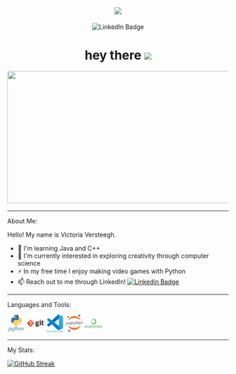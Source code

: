 
<!---
tori-vers/tori-vers is a ✨ special ✨ repository because its `README.md` (this file) appears on your GitHub profile.
You can click the Preview link to take a look at your changes.
--->
<div id = "header" align = "center">
  <img src= "https://media.giphy.com/media/ZiOm0xLbK6dV9Ecqdc/giphy.gif" width = "100" />
</div>

<div id = "badges" align = "center">
 <a href="https://www.linkedin.com/in/victoria-versteegh-25523825a/">
     <img src="https://komarev.com/ghpvc/?username=tori-vers&style=flat-square&color=blue" alt=""/>
 </a>
</div>
<div id = "counter" align = "center">
    <img src = "https://img.shields.io/badge/LinkedIn-blue?logo=linkedin&logoColor=white&style=for-the-badge" alt="LinkedIn Badge"/>
  <h1>
  hey there
  <img src="https://media.giphy.com/media/hvRJCLFzcasrR4ia7z/giphy.gif" width="30px"/>
</h1>
</div>

<div align = "center">
  <img src = "https://media.giphy.com/media/LMcB8XospGZO8UQq87/giphy.gif" width = "600" height = "300"/>
</div>

___

About Me:

Hello! My name is Victoria Versteegh.
- 🌱 I'm learning Java and C++
- 🔭 I'm currently interested in exploring creativity through computer science
- ⚡ In my free time I enjoy making video games with Python
- 📫 Reach out to me through LinkedIn! [![Linkedin Badge](https://img.shields.io/badge/LinkedIn-blue?style=flat&logo=Linkedin&logoColor=white)]([your-linkedin-url](https://www.linkedin.com/in/victoria-versteegh-25523825a/))
___

Languages and Tools:
<div>
    <img src= "https://github.com/devicons/devicon/blob/master/icons/python/python-original-wordmark.svg" title="Python" **alt="Python" width="40" height="40"/>
    <img src="https://github.com/devicons/devicon/blob/master/icons/git/git-original-wordmark.svg" title="Git" **alt="Git" width="40" height="40"/>
    <img src= "https://github.com/devicons/devicon/blob/master/icons/vscode/vscode-original-wordmark.svg" title="vscode" **alt="vscode" width="40" height="40"/>
    <img src= "https://github.com/devicons/devicon/blob/master/icons/jupyter/jupyter-original-wordmark.svg" title="jupyter" **alt="jupyter" width="40" height="40"/>
    <img src= "https://github.com/devicons/devicon/blob/master/icons/anaconda/anaconda-original-wordmark.svg" title="anaconda" **alt="anaconda" width="40" height="40"/>

</div
  
___ 
  
  ___
  
  My Stats:
  
  [![GitHub Streak](http://github-readme-streak-stats.herokuapp.com?user=tori-vers&theme=dark&background=000000)](https://git.io/streak-stats)
